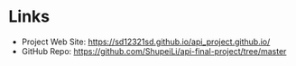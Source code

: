 # Links
- Project Web Site: https://sd12321sd.github.io/api_project.github.io/
- GitHub Repo: https://github.com/ShupeiLi/api-final-project/tree/master


